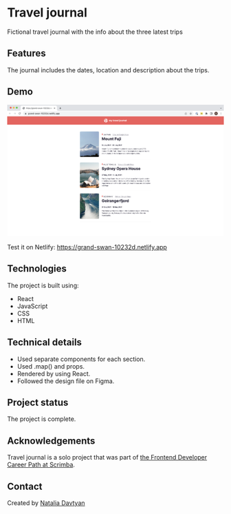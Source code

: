 # Travel journal

Fictional travel journal with the info about the three latest trips

## Features
The journal includes the dates, location and description about the trips.

## Demo
![The demonstration](images/screenshot.png)

Test it on Netlify: https://grand-swan-10232d.netlify.app

## Technologies
The project is built using:
* React
* JavaScript
* CSS
* HTML


## Technical details
* Used separate components for each section.
* Used .map() and props.
* Rendered by using React.
* Followed the design file on Figma.

## Project status
The project is complete.

## Acknowledgements
Travel journal is a solo project that was part of [the Frontend Developer Career Path at Scrimba](https://scrimba.com/learn/frontend).

## Contact
Created by [Natalia Davtyan](https://github.com/nataliadavtyan)
